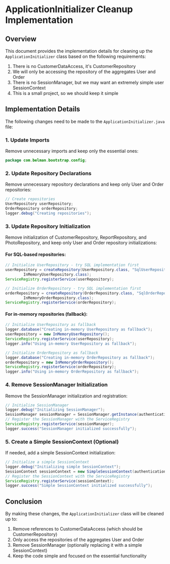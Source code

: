# ApplicationInitializer Cleanup Implementation

## Overview

This document provides the implementation details for cleaning up the `ApplicationInitializer` class based on the following requirements:

1. There is no CustomerDataAccess, it's CustomerRepository
2. We will only be accessing the repository of the aggregates User and Order
3. There is no SessionManager, but we may want an extremely simple user SessionContext
4. This is a small project, so we should keep it simple

## Implementation Details

The following changes need to be made to the `ApplicationInitializer.java` file:

### 1. Update Imports

Remove unnecessary imports and keep only the essential ones:

```java
package com.belman.bootstrap.config;


```

### 2. Update Repository Declarations

Remove unnecessary repository declarations and keep only User and Order repositories:

```java
// Create repositories
UserRepository userRepository;
OrderRepository orderRepository;
logger.debug("Creating repositories");
```

### 3. Update Repository Initialization

Remove initialization of CustomerRepository, ReportRepository, and PhotoRepository, and keep only User and Order repository initializations:

#### For SQL-based repositories:

```java
// Initialize UserRepository - try SQL implementation first
userRepository = createRepository(UserRepository.class, "SqlUserRepository", dataSource,
        InMemoryUserRepository.class);
ServiceRegistry.registerService(userRepository);

// Initialize OrderRepository - try SQL implementation first
orderRepository = createRepository(OrderRepository.class, "SqlOrderRepository", dataSource,
        InMemoryOrderRepository.class);
ServiceRegistry.registerService(orderRepository);
```

#### For in-memory repositories (fallback):

```java
// Initialize UserRepository as fallback
logger.database("Creating in-memory UserRepository as fallback");
userRepository = new InMemoryUserRepository();
ServiceRegistry.registerService(userRepository);
logger.info("Using in-memory UserRepository as fallback");

// Initialize OrderRepository as fallback
logger.database("Creating in-memory OrderRepository as fallback");
orderRepository = new InMemoryOrderRepository();
ServiceRegistry.registerService(orderRepository);
logger.info("Using in-memory OrderRepository as fallback");
```

### 4. Remove SessionManager Initialization

Remove the SessionManager initialization and registration:

```java
// Initialize SessionManager
logger.debug("Initializing SessionManager");
SessionManager sessionManager = SessionManager.getInstance(authenticationService);
// Register the SessionManager with the ServiceRegistry
ServiceRegistry.registerService(sessionManager);
logger.success("SessionManager initialized successfully");
```

### 5. Create a Simple SessionContext (Optional)

If needed, add a simple SessionContext initialization:

```java
// Initialize a simple SessionContext
logger.debug("Initializing simple SessionContext");
SessionContext sessionContext = new SimpleSessionContext(authenticationService);
// Register the SessionContext with the ServiceRegistry
ServiceRegistry.registerService(sessionContext);
logger.success("Simple SessionContext initialized successfully");
```

## Conclusion

By making these changes, the `ApplicationInitializer` class will be cleaned up to:
1. Remove references to CustomerDataAccess (which should be CustomerRepository)
2. Only access the repositories of the aggregates User and Order
3. Remove SessionManager (optionally replacing it with a simple SessionContext)
4. Keep the code simple and focused on the essential functionality